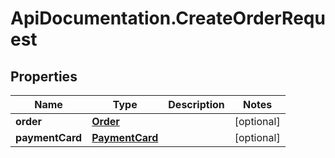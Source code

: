# ApiDocumentation.CreateOrderRequest

## Properties
Name | Type | Description | Notes
------------ | ------------- | ------------- | -------------
**order** | [**Order**](Order.md) |  | [optional] 
**paymentCard** | [**PaymentCard**](PaymentCard.md) |  | [optional] 


